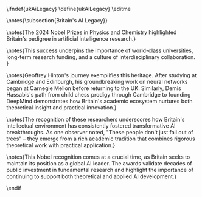 \ifndef{ukAiLegacy}
\define{ukAiLegacy}
\editme

\notes{\subsection{Britain's AI Legacy}}

\notes{The 2024 Nobel Prizes in Physics and Chemistry highlighted Britain's pedigree in artificial intelligence research.}

\notes{This success underpins the importance of world-class universities, long-term research funding, and a culture of interdisciplinary collaboration. }

\notes{Geoffrey Hinton's journey exemplifies this heritage. After studying at Cambridge and Edinburgh, his groundbreaking work on neural networks began at Carnegie Mellon before returning to the UK. Similarly, Demis Hassabis's path from child chess prodigy through Cambridge to founding DeepMind demonstrates how Britain's academic ecosystem nurtures both theoretical insight and practical innovation.}

\notes{The recognition of these researchers underscores how Britain's intellectual environment has consistently fostered transformative AI breakthroughs. As one observer noted, "These people don't just fall out of trees" – they emerge from a rich academic tradition that combines rigorous theoretical work with practical application.}

\notes{This Nobel recognition comes at a crucial time, as Britain seeks to maintain its position as a global AI leader. The awards validate decades of public investment in fundamental research and highlight the importance of continuing to support both theoretical and applied AI development.}

\endif 